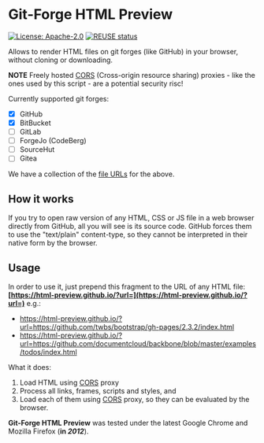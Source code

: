 <!--
SPDX-FileCopyrightText: 2012 - 2021 Jerzy Głowacki <jerzyglowacki@gmail.com>
SPDX-FileCopyrightText: 2024 Robin Vobruba <hoijui.quaero@gmail.com>

SPDX-License-Identifier: Apache-2.0
-->

# Git-Forge HTML Preview

[![License: Apache-2.0](
    https://img.shields.io/badge/License-Apache--2.0-blue.svg)](
    LICENSE.txt)
[![REUSE status](
    https://api.reuse.software/badge/github.com/html-preview/html-preview.github.io)](
    https://api.reuse.software/info/github.com/html-preview/html-preview.github.io)

Allows to render HTML files on git forges (like GitHub) in your browser,
without cloning or downloading.

**NOTE**
Freely hosted [CORS][CORS] (Cross-origin resource sharing) proxies -
like the ones used by this script -
are a potential security risc!

Currently supported git forges:

- [x] GitHub
- [x] BitBucket
- [ ] GitLab
- [ ] ForgeJo (CodeBerg)
- [ ] SourceHut
- [ ] Gitea

We have a collection of the [file URLs](forges.md) for the above.

## How it works

If you try to open raw version of any HTML, CSS or JS file
in a web browser directly from GitHub,
all you will see is its source code.
GitHub forces them to use the "text/plain" content-type,
so they cannot be interpreted in their native form by the browser.

## Usage

In order to use it,
just prepend this fragment to the URL of any HTML file:
**[https://html-preview.github.io/?url=](https://html-preview.github.io/?url=)**
e.g.:

- <https://html-preview.github.io/?url=https://github.com/twbs/bootstrap/gh-pages/2.3.2/index.html>
- <https://html-preview.github.io/?url=https://github.com/documentcloud/backbone/blob/master/examples/todos/index.html>

What it does:

1. Load HTML using [CORS] proxy
2. Process all links, frames, scripts and styles, and
3. Load each of them using [CORS] proxy,
    so they can be evaluated by the browser.

**Git-Forge HTML Preview** was tested
under the latest Google Chrome and Mozilla Firefox (**in _2012_**).

[CORS]: https://httptoolkit.com/blog/cors-proxies/

